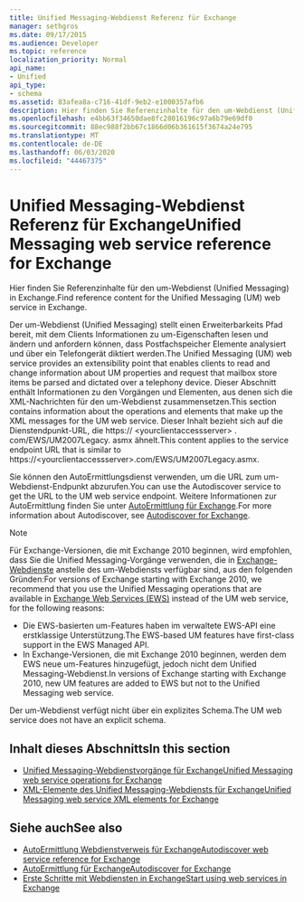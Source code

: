 ```yaml
---
title: Unified Messaging-Webdienst Referenz für Exchange
manager: sethgros
ms.date: 09/17/2015
ms.audience: Developer
ms.topic: reference
localization_priority: Normal
api_name:
- Unified
api_type:
- schema
ms.assetid: 83afea8a-c716-41df-9eb2-e1000357afb6
description: Hier finden Sie Referenzinhalte für den um-Webdienst (Unified Messaging) in Exchange.
ms.openlocfilehash: e4bb63f34650dae8fc28016196c97a6b79e69df0
ms.sourcegitcommit: 88ec988f2bb67c1866d06b361615f3674a24e795
ms.translationtype: MT
ms.contentlocale: de-DE
ms.lasthandoff: 06/03/2020
ms.locfileid: "44467375"
---
```

# <a name="unified-messaging-web-service-reference-for-exchange"></a><span data-ttu-id="9c318-103">Unified Messaging-Webdienst Referenz für Exchange</span><span class="sxs-lookup"><span data-stu-id="9c318-103">Unified Messaging web service reference for Exchange</span></span>

<span data-ttu-id="9c318-104">Hier finden Sie Referenzinhalte für den um-Webdienst (Unified Messaging) in Exchange.</span><span class="sxs-lookup"><span data-stu-id="9c318-104">Find reference content for the Unified Messaging (UM) web service in Exchange.</span></span>
  
<span data-ttu-id="9c318-105">Der um-Webdienst (Unified Messaging) stellt einen Erweiterbarkeits Pfad bereit, mit dem Clients Informationen zu um-Eigenschaften lesen und ändern und anfordern können, dass Postfachspeicher Elemente analysiert und über ein Telefongerät diktiert werden.</span><span class="sxs-lookup"><span data-stu-id="9c318-105">The Unified Messaging (UM) web service provides an extensibility point that enables clients to read and change information about UM properties and request that mailbox store items be parsed and dictated over a telephony device.</span></span> <span data-ttu-id="9c318-106">Dieser Abschnitt enthält Informationen zu den Vorgängen und Elementen, aus denen sich die XML-Nachrichten für den um-Webdienst zusammensetzen.</span><span class="sxs-lookup"><span data-stu-id="9c318-106">This section contains information about the operations and elements that make up the XML messages for the UM web service.</span></span> <span data-ttu-id="9c318-107">Dieser Inhalt bezieht sich auf die Dienstendpunkt-URL, die https:// \<yourclientaccessserver\> . com/EWS/UM2007Legacy. asmx ähnelt.</span><span class="sxs-lookup"><span data-stu-id="9c318-107">This content applies to the service endpoint URL that is similar to https://\<yourclientaccessserver\>.com/EWS/UM2007Legacy.asmx.</span></span> 
  
<span data-ttu-id="9c318-108">Sie können den AutoErmittlungsdienst verwenden, um die URL zum um-Webdienst-Endpunkt abzurufen.</span><span class="sxs-lookup"><span data-stu-id="9c318-108">You can use the Autodiscover service to get the URL to the UM web service endpoint.</span></span> <span data-ttu-id="9c318-109">Weitere Informationen zur AutoErmittlung finden Sie unter [AutoErmittlung für Exchange](../exchange-web-services/autodiscover-for-exchange.md).</span><span class="sxs-lookup"><span data-stu-id="9c318-109">For more information about Autodiscover, see [Autodiscover for Exchange](../exchange-web-services/autodiscover-for-exchange.md).</span></span>
  
> [!NOTE]
>  <span data-ttu-id="9c318-110">Für Exchange-Versionen, die mit Exchange 2010 beginnen, wird empfohlen, dass Sie die Unified Messaging-Vorgänge verwenden, die in [Exchange-Webdienste](https://msdn.microsoft.com/library/60285497-0c4e-4e51-84e1-34dd6d89a5d8%28Office.15%29.aspx) anstelle des um-Webdiensts verfügbar sind, aus den folgenden Gründen:</span><span class="sxs-lookup"><span data-stu-id="9c318-110">For versions of Exchange starting with Exchange 2010, we recommend that you use the Unified Messaging operations that are available in [Exchange Web Services (EWS)](https://msdn.microsoft.com/library/60285497-0c4e-4e51-84e1-34dd6d89a5d8%28Office.15%29.aspx) instead of the UM web service, for the following reasons:</span></span> 
> - <span data-ttu-id="9c318-111">Die EWS-basierten um-Features haben im verwaltete EWS-API eine erstklassige Unterstützung.</span><span class="sxs-lookup"><span data-stu-id="9c318-111">The EWS-based UM features have first-class support in the EWS Managed API.</span></span> 
> - <span data-ttu-id="9c318-112">In Exchange-Versionen, die mit Exchange 2010 beginnen, werden dem EWS neue um-Features hinzugefügt, jedoch nicht dem Unified Messaging-Webdienst.</span><span class="sxs-lookup"><span data-stu-id="9c318-112">In versions of Exchange starting with Exchange 2010, new UM features are added to EWS but not to the Unified Messaging web service.</span></span> 
  
<span data-ttu-id="9c318-113">Der um-Webdienst verfügt nicht über ein explizites Schema.</span><span class="sxs-lookup"><span data-stu-id="9c318-113">The UM web service does not have an explicit schema.</span></span>
  
## <a name="in-this-section"></a><span data-ttu-id="9c318-114">Inhalt dieses Abschnitts</span><span class="sxs-lookup"><span data-stu-id="9c318-114">In this section</span></span>
<span data-ttu-id="9c318-115"><a name="bk_InThisSection"> </a></span><span class="sxs-lookup"><span data-stu-id="9c318-115"><a name="bk_InThisSection"> </a></span></span>

- [<span data-ttu-id="9c318-116">Unified Messaging-Webdienstvorgänge für Exchange</span><span class="sxs-lookup"><span data-stu-id="9c318-116">Unified Messaging web service operations for Exchange</span></span>](unified-messaging-web-service-operations-for-exchange.md)   
- [<span data-ttu-id="9c318-117">XML-Elemente des Unified Messaging-Webdiensts für Exchange</span><span class="sxs-lookup"><span data-stu-id="9c318-117">Unified Messaging web service XML elements for Exchange</span></span>](unified-messaging-web-service-xml-elements-for-exchange.md)
    
## <a name="see-also"></a><span data-ttu-id="9c318-118">Siehe auch</span><span class="sxs-lookup"><span data-stu-id="9c318-118">See also</span></span>

- [<span data-ttu-id="9c318-119">AutoErmittlung Webdienstverweis für Exchange</span><span class="sxs-lookup"><span data-stu-id="9c318-119">Autodiscover web service reference for Exchange</span></span>](autodiscover-web-service-reference-for-exchange.md)
- [<span data-ttu-id="9c318-120">AutoErmittlung für Exchange</span><span class="sxs-lookup"><span data-stu-id="9c318-120">Autodiscover for Exchange</span></span>](../exchange-web-services/autodiscover-for-exchange.md)
- [<span data-ttu-id="9c318-121">Erste Schritte mit Webdiensten in Exchange</span><span class="sxs-lookup"><span data-stu-id="9c318-121">Start using web services in Exchange</span></span>](../exchange-web-services/start-using-web-services-in-exchange.md)
    


